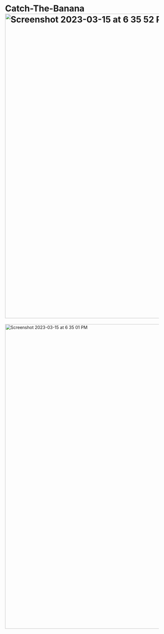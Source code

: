 # Catch-The-Banana<img width="994" alt="Screenshot 2023-03-15 at 6 35 52 PM" src="https://user-images.githubusercontent.com/102822796/225464963-286726f1-c314-48ee-91b5-7fd74bc8aec7.png">
<img width="994" alt="Screenshot 2023-03-15 at 6 35 01 PM" src="https://user-images.githubusercontent.com/102822796/225464978-8ef65b22-b4f1-49ba-92af-b5471413bfd9.png">
